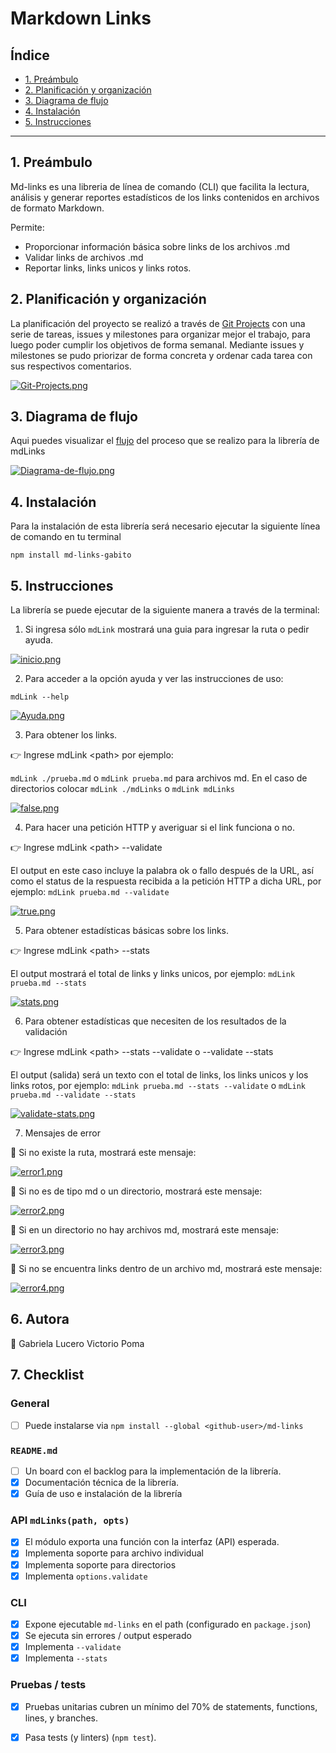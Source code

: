 # Markdown Links

## Índice

* [1. Preámbulo](#1-preámbulo)
* [2. Planificación y organización](#2-planificación-y-organización)
* [3. Diagrama de flujo](#3-diagrama-de-flujo)
* [4. Instalación](#4-instalación)
* [5. Instrucciones](#5-instrucciones)

***

## 1. Preámbulo

Md-links es una libreria de línea de comando (CLI) que facilita la lectura, análisis y generar reportes estadísticos de los links contenidos en archivos de formato Markdown.

Permite:

* Proporcionar información básica sobre links de los archivos .md
* Validar links de archivos .md
* Reportar links, links unicos y links rotos.

## 2. Planificación y organización

La planificación del proyecto se realizó a través de [Git Projects](https://github.com/GabitoVP/LIM017-md-links/projects/1) con una serie de tareas, issues y milestones para organizar mejor el trabajo, para luego poder cumplir los objetivos de forma semanal. Mediante issues y milestones se pudo priorizar de forma concreta y ordenar cada tarea con sus respectivos comentarios.

[![Git-Projects.png](https://i.postimg.cc/TPV8QrcL/Git-Projects.png)](https://postimg.cc/HJkPk8Rd)

## 3. Diagrama de flujo

Aqui puedes visualizar el [flujo](https://drive.google.com/file/d/1Ua1kSVk6UQIADMHXlumtETlKBieCPayk/view?usp=sharing) del proceso que se realizo para la librería de mdLinks

[![Diagrama-de-flujo.png](https://i.postimg.cc/J4Qd9D5B/Diagrama-de-flujo.png)](https://postimg.cc/1ffHFzT9)

## 4. Instalación

Para la instalación de esta librería será necesario ejecutar la siguiente línea de comando en tu terminal

`npm install md-links-gabito`

## 5. Instrucciones

La librería se puede ejecutar de la siguiente manera a través de la terminal:

1. Si ingresa sólo `mdLink` mostrará una guia para ingresar la ruta o pedir ayuda.

[![inicio.png](https://i.postimg.cc/x1vxKkcd/inicio.png)](https://postimg.cc/ZWqxm5Pk)

2. Para acceder a la opción ayuda y ver las instrucciones de uso:

`mdLink --help`

[![Ayuda.png](https://i.postimg.cc/pTjMMWs5/Ayuda.png)](https://postimg.cc/9RcnGh5c)

3.  Para obtener los links.

👉 Ingrese mdLink <<ruta>path</ruta>> por ejemplo:

`mdLink ./prueba.md` o `mdLink prueba.md` para archivos md.
En el caso de directorios colocar `mdLink ./mdLinks` o `mdLink mdLinks`

[![false.png](https://i.postimg.cc/pL7Pw6P7/false.png)](https://postimg.cc/JsNwJKDc)

4. Para hacer una petición HTTP y averiguar si el link funciona o no.

👉 Ingrese mdLink <<ruta>path</ruta>> --validate

El output en este caso incluye la palabra ok o fallo después de la URL, así como el status de la respuesta recibida a la petición HTTP a dicha URL, por ejemplo: `mdLink prueba.md --validate`

[![true.png](https://i.postimg.cc/J04nrHvd/true.png)](https://postimg.cc/KkwFQjZn)

5. Para obtener estadísticas básicas sobre los links.

👉 Ingrese mdLink <<ruta>path</ruta>> --stats

El output  mostrará  el total de links y  links unicos, por ejemplo: `mdLink prueba.md --stats`

[![stats.png](https://i.postimg.cc/jdB7XvGx/stats.png)](https://postimg.cc/0bdj5GkF)

6. Para obtener estadísticas que necesiten de los resultados de la validación

👉 Ingrese mdLink <<ruta>path</ruta>> --stats --validate o --validate --stats

El output (salida) será un texto con el total de links, los links unicos y los links rotos, por ejemplo: `mdLink prueba.md --stats --validate` o `mdLink prueba.md --validate --stats`

[![validate-stats.png](https://i.postimg.cc/bwK4qXW7/validate-stats.png)](https://postimg.cc/v4t0vKQh)

7. Mensajes de error

🙅  Si no existe la ruta, mostrará este mensaje:

[![error1.png](https://i.postimg.cc/L8Ys816n/error1.png)](https://postimg.cc/21YYH3WD)

🙅 Si no es de tipo md o un directorio, mostrará este mensaje:

[![error2.png](https://i.postimg.cc/sXVQxgNq/error2.png)](https://postimg.cc/hJ5P3cg1)

🙅 Si en un directorio no hay archivos md, mostrará este mensaje:

[![error3.png](https://i.postimg.cc/YS4k3Km0/error3.png)](https://postimg.cc/kVdkJHsP)

🙅 Si no se encuentra links dentro de un archivo md, mostrará este mensaje:

[![error4.png](https://i.postimg.cc/ZK0f0bkW/error4.png)](https://postimg.cc/XpSKz0YW)

## 6. Autora

🙋 Gabriela Lucero Victorio Poma

## 7. Checklist

### General

* [ ] Puede instalarse via `npm install --global <github-user>/md-links`

### `README.md`

* [ ] Un board con el backlog para la implementación de la librería.
* [x] Documentación técnica de la librería.
* [x] Guía de uso e instalación de la librería

### API `mdLinks(path, opts)`

* [x] El módulo exporta una función con la interfaz (API) esperada.
* [x] Implementa soporte para archivo individual
* [x] Implementa soporte para directorios
* [x] Implementa `options.validate`

### CLI

* [x] Expone ejecutable `md-links` en el path (configurado en `package.json`)
* [x] Se ejecuta sin errores / output esperado
* [x] Implementa `--validate`
* [x] Implementa `--stats`

### Pruebas / tests

* [x] Pruebas unitarias cubren un mínimo del 70% de statements, functions,
  lines, y branches.
* [x] Pasa tests (y linters) (`npm test`).

